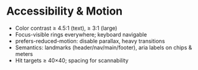 # Accessibility & Motion

- Color contrast ≥ 4.5:1 (text), ≥ 3:1 (large)
- Focus-visible rings everywhere; keyboard navigable
- prefers-reduced-motion: disable parallax, heavy transitions
- Semantics: landmarks (header/nav/main/footer), aria labels on chips & meters
- Hit targets ≥ 40×40; spacing for scannability
